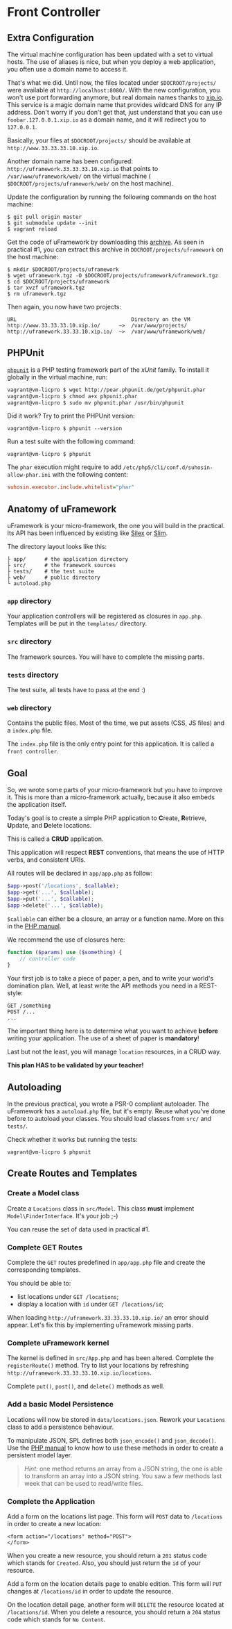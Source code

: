 Front Controller
================

Extra Configuration
-------------------

The virtual machine configuration has been updated with a set to virtual hosts.
The use of aliases is nice, but when you deploy a web application, you often use
a domain name to access it.

That's what we did. Until now, the files located under `$DOCROOT/projects/` were
available at `http://localhost:8080/`. With the new configuration, you won't use
port forwarding anymore, but real domain names thanks to
[xip.io](http://xip.io). This service is a magic domain name that provides
wildcard DNS for any IP address. Don't worry if you don't get that, just
understand that you can use `foobar.127.0.0.1.xip.io` as a domain name, and it
will redirect you to `127.0.0.1`.

Basically, your files at `$DOCROOT/projects/` should be available at
`http://www.33.33.33.10.xip.io`.

Another domain name has been configured: `http://uframework.33.33.33.10.xip.io`
that points to `/var/www/uframework/web/` on the virtual machine (
`$DOCROOT/projects/uframework/web/` on the host machine).

Update the configuration by running the following commands on the host
machine:

```
$ git pull origin master
$ git submodule update --init
$ vagrant reload
```

Get the code of uFramework by downloading this [archive](uframework.tgz). As seen
in practical #1, you can extract this archive in  `DOCROOT/projects/uframework`
on the host machine:

```
$ mkdir $DOCROOT/projects/uframework
$ wget uframework.tgz -O $DOCROOT/projects/uframework/uframework.tgz
$ cd $DOCROOT/projects/uframework
$ tar xvzf uframework.tgz
$ rm uframework.tgz
```

Then again, you now have two projects:

```
URL                                     Directory on the VM
http://www.33.33.33.10.xip.io/      ~>  /var/www/projects/
http://uframework.33.33.10.xip.io/  ~>  /var/www/uframework/web/
```

PHPUnit
-------

[`phpunit`](http://phpunit.de) is a PHP testing framework part of the _xUnit_
family. To install it globally in the virtual machine, run:

``` bash
vagrant@vm-licpro $ wget http://pear.phpunit.de/get/phpunit.phar
vagrant@vm-licpro $ chmod a+x phpunit.phar
vagrant@vm-licpro $ sudo mv phpunit.phar /usr/bin/phpunit
```

Did it work? Try to print the PHPUnit version:

```
vagrant@vm-licpro $ phpunit --version
```

Run a test suite with the following command:

```
vagrant@vm-licpro $ phpunit
```

The `phar` execution might require to add
`/etc/php5/cli/conf.d/suhosin-allow-phar.ini` with the following content:

``` ini
suhosin.executor.include.whitelist="phar"
```

Anatomy of uFramework
---------------------

uFramework is your micro-framework, the one you will build in the practical. Its
API has been influenced by existing like [Silex](http://silex.sensiolabs.org) or
[Slim](http://www.slimframework.com).

The directory layout looks like this:

    ├ app/      # the application directory
    ├ src/      # the framework sources
    ├ tests/    # the test suite
    ├ web/      # public directory
    └ autoload.php

### `app` directory

Your application controllers will be registered as closures in `app.php`.
Templates will be put in the `templates/` directory.

### `src` directory

The framework sources. You will have to complete the missing parts.

### `tests` directory

The test suite, all tests have to pass at the end :)

### `web` directory

Contains the public files. Most of the time, we put assets (CSS, JS files)
and a `index.php` file.

The `index.php` file is the only entry point for this application.
It is called a `front controller`.

Goal
----

So, we wrote some parts of your micro-framework but you have to improve it. This
is more than a micro-framework actually, because it also embeds the application
itself.

Today's goal is to create a simple PHP application to **C**reate, **R**etrieve,
**U**pdate, and **D**elete locations.

This is called a **CRUD** application.

This application will respect **REST** conventions, that means the use of HTTP
verbs, and consistent URIs.

All routes will be declared in `app/app.php` as follow:

```php
$app->post('/locations', $callable);
$app->get('...', $callable);
$app->put('...', $callable);
$app->delete('...', $callable);
```

`$callable` can either be a closure, an array or a function name.
More on this in the [PHP manual](http://php.net/manual/en/language.types.callable.php).

We recommend the use of closures here:

```php
function ($params) use ($something) {
    // controller code
}
```

Your first job is to take a piece of paper, a pen, and to write your world's
domination plan. Well, at least write the API methods you need in a REST-style:

```
GET /something
POST /...
...
```

The important thing here is to determine what you want to achieve **before**
writing your application. The use of a sheet of paper is **mandatory**!

Last but not the least, you will manage `location` resources, in a CRUD way.

**This plan HAS to be validated by your teacher!**


Autoloading
-----------

In the previous practical, you wrote a PSR-0 compliant autoloader. The
uFramework has a `autoload.php` file, but it's empty. Reuse what you've done
before to autoload your classes. You should load classes from `src/` and
`tests/`.

Check whether it works but running the tests:

```
vagrant@vm-licpro $ phpunit
```


Create Routes and Templates
---------------------------

### Create a Model class

Create a `Locations` class in `src/Model`. This class **must** implement
`Model\FinderInterface`. It's your job ;-)

You can reuse the set of data used in practical #1.

### Complete GET Routes

Complete the `GET` routes predefined in `app/app.php` file and create the
corresponding templates.

You should be able to:

* list locations under `GET /locations`;
* display a location with `id` under `GET /locations/id`;

When loading `http://uframework.33.33.33.10.xip.io/` an error should appear.
Let's fix this by implementing uFramework missing parts.

### Complete uFramework kernel

The kernel is defined in `src/App.php` and has been altered. Complete the
`registerRoute()` method. Try to list your locations by refreshing
`http://uframework.33.33.33.10.xip.io/locations`.

Complete `put()`, `post()`, and `delete()` methods as well.

### Add a basic Model Persistence

Locations will now be stored in `data/locations.json`. Rework your `Locations`
class to add a persistence behaviour.

To manipulate JSON, SPL defines both `json_encode()` and `json_decode()`. Use
the [PHP manual](http://php.net) to know how to use these methods in order to
create a persistent model layer.

> _Hint:_ one method returns an array from a JSON string, the one is able to
transform an array into a JSON string. You saw a few methods last week that can
be used to read/write files.

### Complete the Application

Add a form on the locations list page. This form will `POST` data to `/locations` in
order to create a new location:

```
<form action="/locations" method="POST">
</form>
```

When you create a new resource, you should return a `201` status code which
stands for `Created`. Also, you should just return the `id` of your resource.

Add a form on the location details page to enable edition. This form will `PUT`
changes at `/locations/id` in order to update the resource.

On the location detail page, another form will `DELETE` the resource located at
`/locations/id`. When you delete a resource, you should return a `204` status
code which stands for `No Content`.
